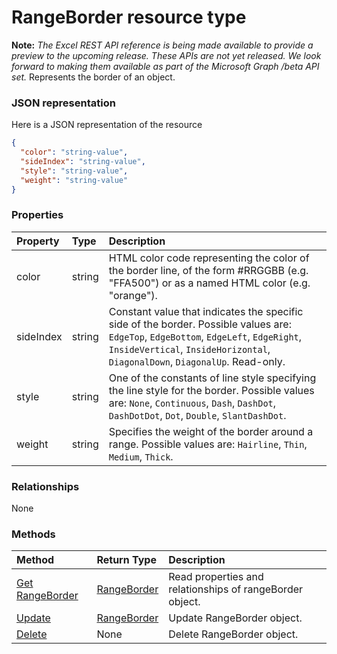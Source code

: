 # RangeBorder resource type
**Note:** _The Excel REST API reference is being made available to provide a preview to the upcoming release. These APIs are not yet released. We look forward to making them available as part of the Microsoft Graph /beta API set._
Represents the border of an object.

### JSON representation

Here is a JSON representation of the resource

<!-- {
  "blockType": "resource",
  "optionalProperties": [

  ],
  "@odata.type": "microsoft.graph.rangeborder"
}-->

```json
{
  "color": "string-value",
  "sideIndex": "string-value",
  "style": "string-value",
  "weight": "string-value"
}

```
### Properties
| Property	   | Type	|Description|
|:---------------|:--------|:----------|
|color|string|HTML color code representing the color of the border line, of the form #RRGGBB (e.g. "FFA500") or as a named HTML color (e.g. "orange").|
|sideIndex|string|Constant value that indicates the specific side of the border. Possible values are: `EdgeTop`, `EdgeBottom`, `EdgeLeft`, `EdgeRight`, `InsideVertical`, `InsideHorizontal`, `DiagonalDown`, `DiagonalUp`. Read-only.|
|style|string|One of the constants of line style specifying the line style for the border. Possible values are: `None`, `Continuous`, `Dash`, `DashDot`, `DashDotDot`, `Dot`, `Double`, `SlantDashDot`.|
|weight|string|Specifies the weight of the border around a range. Possible values are: `Hairline`, `Thin`, `Medium`, `Thick`.|

### Relationships
None


### Methods

| Method		   | Return Type	|Description|
|:---------------|:--------|:----------|
|[Get RangeBorder](../api/rangeborder_get.md) | [RangeBorder](rangeborder.md) |Read properties and relationships of rangeBorder object.|
|[Update](../api/rangeborder_update.md) | [RangeBorder](rangeborder.md)	|Update RangeBorder object. |
|[Delete](../api/rangeborder_delete.md) | None |Delete RangeBorder object. |

<!-- uuid: 8fcb5dbc-d5aa-4681-8e31-b001d5168d79
2015-10-25 14:57:30 UTC -->
<!-- {
  "type": "#page.annotation",
  "description": "RangeBorder resource",
  "keywords": "",
  "section": "documentation",
  "tocPath": ""
}-->